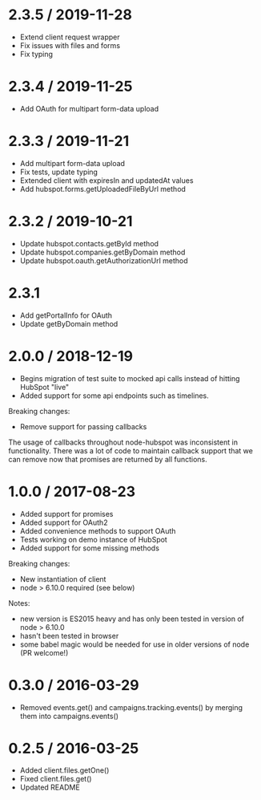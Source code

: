 # 2.3.5 / 2019-11-28

- Extend client request wrapper
- Fix issues with files and forms
- Fix typing

# 2.3.4 / 2019-11-25

- Add OAuth for multipart form-data upload

# 2.3.3 / 2019-11-21

- Add multipart form-data upload
- Fix tests, update typing
- Extended client with expiresIn and updatedAt values
- Add hubspot.forms.getUploadedFileByUrl method

# 2.3.2 / 2019-10-21

- Update hubspot.contacts.getById method
- Update hubspot.companies.getByDomain method
- Update hubspot.oauth.getAuthorizationUrl method

# 2.3.1

- Add getPortalInfo for OAuth
- Update getByDomain method

# 2.0.0 / 2018-12-19

- Begins migration of test suite to mocked api calls instead of hitting HubSpot
  "live"
- Added support for some api endpoints such as timelines.

Breaking changes:

- Remove support for passing callbacks

The usage of callbacks throughout node-hubspot was inconsistent in
functionality. There was a lot of code to maintain callback support that we can
remove now that promises are returned by all functions.

# 1.0.0 / 2017-08-23

- Added support for promises
- Added support for OAuth2
- Added convenience methods to support OAuth
- Tests working on demo instance of HubSpot
- Added support for some missing methods

Breaking changes:

- New instantiation of client
- node > 6.10.0 required (see below)

Notes:

- new version is ES2015 heavy and has only been tested in version of node > 6.10.0
- hasn't been tested in browser
- some babel magic would be needed for use in older versions of node (PR welcome!)

# 0.3.0 / 2016-03-29

- Removed events.get() and campaigns.tracking.events() by merging them into campaigns.events()

# 0.2.5 / 2016-03-25

- Added client.files.getOne()
- Fixed client.files.get()
- Updated README
